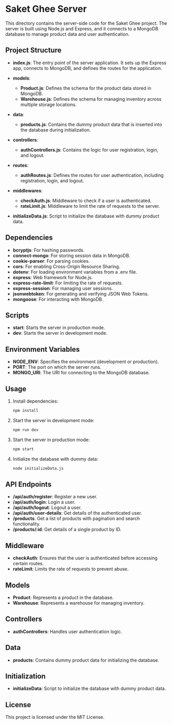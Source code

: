 # Saket Ghee Server

This directory contains the server-side code for the Saket Ghee project. The server is built using Node.js and Express, and it connects to a MongoDB database to manage product data and user authentication.

## Project Structure

- **index.js**: The entry point of the server application. It sets up the Express app, connects to MongoDB, and defines the routes for the application.

- **models**:
    - **Product.js**: Defines the schema for the product data stored in MongoDB.
    - **Warehouse.js**: Defines the schema for managing inventory across multiple storage locations.

- **data**:
    - **products.js**: Contains the dummy product data that is inserted into the database during initialization.

- **controllers**:
    - **authControllers.js**: Contains the logic for user registration, login, and logout.

- **routes**:
    - **authRoutes.js**: Defines the routes for user authentication, including registration, login, and logout.

- **middlewares**:
    - **checkAuth.js**: Middleware to check if a user is authenticated.
    - **rateLimit.js**: Middleware to limit the rate of requests to the server.

- **initializeData.js**: Script to initialize the database with dummy product data.

## Dependencies

- **bcryptjs**: For hashing passwords.
- **connect-mongo**: For storing session data in MongoDB.
- **cookie-parser**: For parsing cookies.
- **cors**: For enabling Cross-Origin Resource Sharing.
- **dotenv**: For loading environment variables from a .env file.
- **express**: Web framework for Node.js.
- **express-rate-limit**: For limiting the rate of requests.
- **express-session**: For managing user sessions.
- **jsonwebtoken**: For generating and verifying JSON Web Tokens.
- **mongoose**: For interacting with MongoDB.

## Scripts

- **start**: Starts the server in production mode.
- **dev**: Starts the server in development mode.

## Environment Variables

- **NODE_ENV**: Specifies the environment (development or production).
- **PORT**: The port on which the server runs.
- **MONGO_URI**: The URI for connecting to the MongoDB database.

## Usage

1. Install dependencies:
     ```bash
     npm install
     ```

2. Start the server in development mode:
     ```bash
     npm run dev
     ```

3. Start the server in production mode:
     ```bash
     npm start
     ```

4. Initialize the database with dummy data:
     ```bash
     node initializeData.js
     ```

## API Endpoints

- **/api/auth/register**: Register a new user.
- **/api/auth/login**: Login a user.
- **/api/auth/logout**: Logout a user.
- **/api/auth/user-details**: Get details of the authenticated user.
- **/products**: Get a list of products with pagination and search functionality.
- **/products/:id**: Get details of a single product by ID.

## Middleware

- **checkAuth**: Ensures that the user is authenticated before accessing certain routes.
- **rateLimit**: Limits the rate of requests to prevent abuse.

## Models

- **Product**: Represents a product in the database.
- **Warehouse**: Represents a warehouse for managing inventory.

## Controllers

- **authControllers**: Handles user authentication logic.

## Data

- **products**: Contains dummy product data for initializing the database.

## Initialization

- **initializeData**: Script to initialize the database with dummy product data.

## License

This project is licensed under the MIT License.